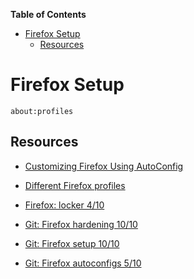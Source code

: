 <!-- START doctoc generated TOC please keep comment here to allow auto update -->
<!-- DON'T EDIT THIS SECTION, INSTEAD RE-RUN doctoc TO UPDATE -->
**Table of Contents**

- [Firefox Setup](#firefox-setup)
  - [Resources](#resources)

<!-- END doctoc generated TOC please keep comment here to allow auto update -->

# Firefox Setup

```
about:profiles
```

## Resources

- [Customizing Firefox Using AutoConfig](https://support.mozilla.org/en-US/kb/customizing-firefox-using-autoconfig)
- [Different Firefox profiles](https://kb.froglogic.com/squish/web/howto/using-different-firefox-profiles/)
- [Firefox: locker 4/10](http://web.mit.edu/~firefox/www/maintainers/autoconfig.html)

- [Git: Firefox hardening 10/10](https://github.com/pyllyukko/user.js#installation)
- [Git: Firefox setup 10/10](https://github.com/arkenfox/user.js)
- [Git: Firefox autoconfigs 5/10](https://github.com/cliqz-oss/firefox-autoconfigs)
